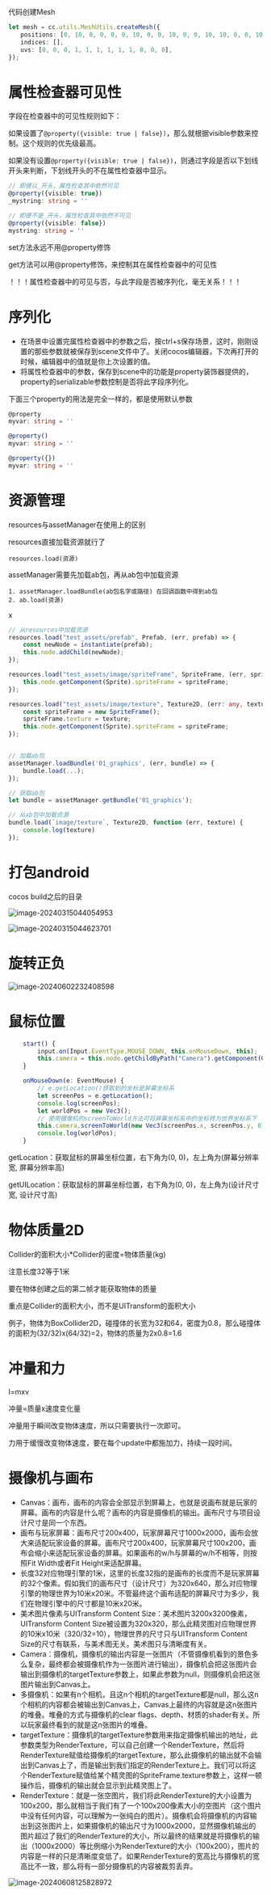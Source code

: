 代码创建Mesh

```typescript
let mesh = cc.utils.MeshUtils.createMesh({
　　positions: [0, 10, 0, 0, 0, 0, 10, 0, 0, 10, 0, 0, 10, 10, 0, 0, 10, 0],
　　indices: [],
　　uvs: [0, 0, 0, 1, 1, 1, 1, 1, 1, 0, 0, 0],
});
```

# 属性检查器可见性

字段在检查器中的可见性规则如下：

如果设置了`@property({visible: true | false})`，那么就根据visible参数来控制。这个规则的优先级最高。

如果没有设置`@property({visible: true | false})`，则通过字段是否以下划线开头来判断，下划线开头的不在属性检查器中显示。

```typescript
// 即便以_开头，属性检查其中依然可见
@property({visible: true})
_mystring: string = ''

// 即便不是_开头，属性检查其中依然不可见
@property({visible: false})
mystring: string = ''
```

set方法永远不用@property修饰

get方法可以用@property修饰，来控制其在属性检查器中的可见性

！！！属性检查器中的可见与否，与此字段是否被序列化，毫无关系！！！

# 序列化

- 在场景中设置完属性检查器中的参数之后，按ctrl+s保存场景，这时，刚刚设置的那些参数就被保存到scene文件中了。关闭cocos编辑器，下次再打开的时候，编辑器中的值就是你上次设置的值。
- 将属性检查器中的参数，保存到scene中的功能是property装饰器提供的，property的serializable参数控制是否将此字段序列化。

下面三个property的用法是完全一样的，都是使用默认参数

```typescript
@property
myvar: string = ''

@property()
myvar: string = ''

@property({})
myvar: string = ''
```

# 资源管理

resources与assetManager在使用上的区别

resources直接加载资源就行了

```
resources.load(资源)
```

assetManager需要先加载ab包，再从ab包中加载资源

```
1. assetManager.loadBundle(ab包名字或路径) 在回调函数中得到ab包
2. ab.load(资源)
```

x

```typescript
// 从resources中加载资源
resources.load("test_assets/prefab", Prefab, (err, prefab) => {
    const newNode = instantiate(prefab);
    this.node.addChild(newNode);
});

resources.load("test_assets/image/spriteFrame", SpriteFrame, (err, spriteFrame) => {
    this.node.getComponent(Sprite).spriteFrame = spriteFrame;
});

resources.load("test_assets/image/texture", Texture2D, (err: any, texture: Texture2D) => {
    const spriteFrame = new SpriteFrame();
    spriteFrame.texture = texture;
    this.node.getComponent(Sprite).spriteFrame = spriteFrame;
});


// 加载ab包
assetManager.loadBundle('01_graphics', (err, bundle) => {
    bundle.load(...);
});

// 获取ab包
let bundle = assetManager.getBundle('01_graphics');

// 从ab包中加载资源
bundle.load(`image/texture`, Texture2D, function (err, texture) {
    console.log(texture)
});

```

# 打包android

cocos build之后的目录

![image-20240315044054953](./assets/image-20240315044054953.png)



![image-20240315044623701](./assets/image-20240315044623701.png)



# 旋转正负

![image-20240602232408598](./assets/image-20240602232408598.png)

# 鼠标位置

```javascript
    start() {
        input.on(Input.EventType.MOUSE_DOWN, this.onMouseDown, this);
        this.camera = this.node.getChildByPath("Camera").getComponent(Camera);
    }

    onMouseDown(e: EventMouse) {
        // e.getLocation()获取到的坐标是屏幕坐标系
        let screenPos = e.getLocation();
        console.log(screenPos);
        let worldPos = new Vec3();
        // 使用摄像机的screenToWorld方法可将屏幕坐标系中的坐标转为世界坐标系下
        this.camera.screenToWorld(new Vec3(screenPos.x, screenPos.y, 0), worldPos);
        console.log(worldPos);
    }
```

getLocation：获取鼠标的屏幕坐标位置，右下角为(0, 0)，左上角为(屏幕分辨率宽, 屏幕分辨率高)

getUILocation：获取鼠标的屏幕坐标位置，右下角为(0, 0)，左上角为(设计尺寸宽, 设计尺寸高)

# 物体质量2D

Collider的面积大小*Collider的密度=物体质量(kg)

注意长度32等于1米

要在物体创建之后的第二帧才能获取物体的质量

重点是Collider的面积大小，而不是UITransform的面积大小

例子，物体为BoxCollider2D，碰撞体的长宽为32和64，密度为0.8，那么碰撞体的面积为(32/32)x(64/32)=2，物体的质量为2x0.8=1.6

# 冲量和力

I=mxv

冲量=质量x速度变化量

冲量用于瞬间改变物体速度，所以只需要执行一次即可。

力用于缓慢改变物体速度，要在每个update中都施加力，持续一段时间。

# 摄像机与画布

- Canvas：画布，画布的内容会全部显示到屏幕上，也就是说画布就是玩家的屏幕。画布的内容是什么呢？画布的内容是摄像机的输出。画布尺寸与项目设计尺寸是同一个东西。
- 画布与玩家屏幕：画布尺寸200x400，玩家屏幕尺寸1000x2000，画布会放大来适配玩家设备的屏幕。画布尺寸200x400，玩家屏幕尺寸100x200，画布会缩小来适配玩家设备的屏幕。如果画布的w/h与屏幕的w/h不相等，则按照Fit Width或者Fit Height来适配屏幕。
- 长度32对应物理引擎的1米，这里的长度32指的是画布的长度而不是玩家屏幕的32个像素。假如我们的画布尺寸（设计尺寸）为320x640，那么对应物理引擎的物理世界为10米x20米。不管最终这个画布适配的屏幕尺寸为多少，我们在物理引擎中的尺寸都是10米x20米。
- 美术图片像素与UITransform Content Size：美术图片3200x3200像素，UITransform Content Size被设置为320x320，那么此精灵图对应物理世界的10米x10米（320/32=10），物理世界的尺寸只与UITransform Content Size的尺寸有联系，与美术图无关。美术图只与清晰度有关。
- Camera：摄像机，摄像机的输出内容是一张图片（不管摄像机看到的景色多么复杂，最终都会被摄像机作为一张图片进行输出），摄像机会把这张图片会输出到摄像机的targetTexture参数上，如果此参数为null，则摄像机会把这张图片输出到Canvas上。
- 多摄像机：如果有n个相机，且这n个相机的targetTexture都是null，那么这n个相机的内容都会被输出到Canvas上，Canvas上最终的内容就是这n张图片的堆叠。堆叠的方式与摄像机的clear flags、depth、材质的shader有关。所以玩家最终看到的就是这n张图片的堆叠。
- targetTexture：摄像机的targetTexture参数用来指定摄像机输出的地址，此参数类型为RenderTexture，可以自己创建一个RenderTexture，然后将RenderTexture赋值给摄像机的targetTexture，那么此摄像机的输出就不会输出到Canvas上了，而是输出到我们指定的RenderTexture上。我们可以将这个RenderTexture赋值给某个精灵图的SpriteFrame.texture参数上，这样一顿操作后，摄像机的输出就会显示到此精灵图上了。
- RenderTexture：就是一张空图片，我们将此RenderTexture的大小设置为100x200，那么就相当于我们有了一个100x200像素大小的空图片（这个图片中没有任何内容，可以理解为一张纯白的图片）。摄像机会将摄像机的内容输出到这张图片上，如果摄像机的输出尺寸为1000x2000，显然摄像机输出的图片超过了我们的RenderTexture的大小，所以最终的结果就是将摄像机的输出（1000x2000）等比例缩小为RenderTexture的大小（100x200），图片的内容是一样的只是清晰度变低了。如果RenderTexture的宽高比与摄像机的宽高比不一致，那么将有一部分摄像机的内容被裁剪丢弃。

![image-20240608125828972](./assets/image-20240608125828972.png)
